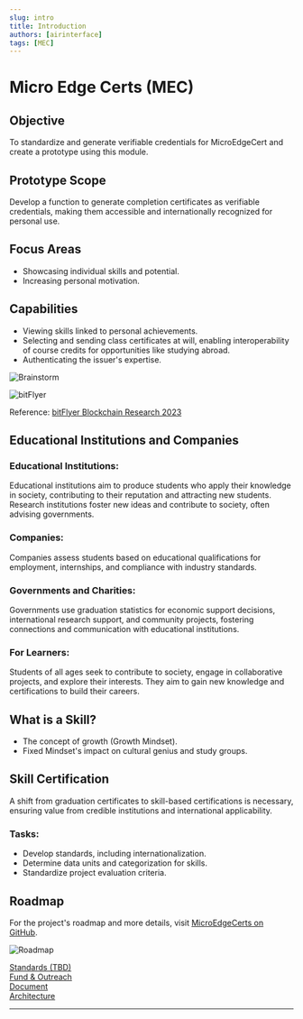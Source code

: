 ```yaml
---
slug: intro
title: Introduction
authors: [airinterface]
tags: [MEC]
---
```


# Micro Edge Certs (MEC)

## Objective

To standardize and generate verifiable credentials for MicroEdgeCert and create a prototype using this module.

## Prototype Scope

Develop a function to generate completion certificates as verifiable credentials, making them accessible and internationally recognized for personal use.

## Focus Areas

- Showcasing individual skills and potential.
- Increasing personal motivation.

## Capabilities

- Viewing skills linked to personal achievements.
- Selecting and sending class certificates at will, enabling interoperability of course credits for opportunities like studying abroad.
- Authenticating the issuer's expertise.


![Brainstorm](https://github.com/MicroEdgeCerts/documentation/assets/2448586/9fb40f4c-98eb-4a01-928a-1adff5e88afb)

![bitFlyer](https://github.com/MicroEdgeCerts/documentation/assets/2448586/04024e8c-c844-402c-8608-3cd5e47127df)

Reference: [bitFlyer Blockchain Research 2023](https://blockchain.bitflyer.com/pdf/web3Research2023.pdf)

## Educational Institutions and Companies

### Educational Institutions:

Educational institutions aim to produce students who apply their knowledge in society, contributing to their reputation and attracting new students. Research institutions foster new ideas and contribute to society, often advising governments.

### Companies:

Companies assess students based on educational qualifications for employment, internships, and compliance with industry standards.

### Governments and Charities:

Governments use graduation statistics for economic support decisions, international research support, and community projects, fostering connections and communication with educational institutions.

### For Learners:

Students of all ages seek to contribute to society, engage in collaborative projects, and explore their interests. They aim to gain new knowledge and certifications to build their careers.

## What is a Skill?

- The concept of growth (Growth Mindset).
- Fixed Mindset's impact on cultural genius and study groups.

## Skill Certification

A shift from graduation certificates to skill-based certifications is necessary, ensuring value from credible institutions and international applicability.

### Tasks:

- Develop standards, including internationalization.
- Determine data units and categorization for skills.
- Standardize project evaluation criteria.

## Roadmap

For the project's roadmap and more details, visit [MicroEdgeCerts on GitHub](https://github.com/MicroEdgeCerts).

![Roadmap](https://github.com/MicroEdgeCerts/documentation/assets/2448586/b9d65e54-edc6-490d-b82a-b23a3768abb2)

[Standards (TBD)](https://www.notion.so/TBD-779b078ef4904da7851cbb33d0f4d569?pvs=21)  
[Fund & Outreach](https://www.notion.so/Fund-Outreach-08e2d3653ccd4b77a639992edcda170d?pvs=21)  
[Document](https://www.notion.so/Document-5c523e622b664a78a34a74507dcc68ab?pvs=21)  
[Architecture](https://www.notion.so/Architecture-2b07f0714e594d159d9532b0bd501aca?pvs=21)

---
